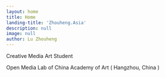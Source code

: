 ```yaml
---
layout: home
title: Home
landing-title: 'Zhouheng.Asia'
description: null
image: null
author: Lu Zhouheng
---
```


Creative Media Art Student

Open Media Lab of China Academy of Art ( Hangzhou, China )
